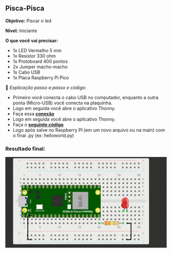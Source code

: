 ## Pisca-Pisca 
**Objetivo:** Piscar o led

**Nível:** Iniciante  

**O que você vai precisar:**
- 1x LED Vermelho 5 mm
- 1x Resistor 330 ohm
- 1x Protoboard 400 pontos
- 2x Jumper macho-macho
- 1x Cabo USB
- 1x Placa Raspberry Pi Pico

📘 *Explicação passo a passo e código:*
- Primeiro você conecta o cabo USB no computador, enquanto a outra ponta (Micro-USB) você conecta na plaquinha.
- Logo em seguida você abre o aplicativo Thonny.
- Faça essa **[conexão](./assets/conexao-pisca-pisca.png)**
- Logo em seguida você abre o aplicativo Thonny.
- Faça o **[seguinte código](./src/pisca-pisca.py)**
- Logo após salve no Raspberry PI (em um novo arquivo ou na main) com o final .py (ex: helloworld.py)

### Resultado final:
![alt text](./assets/pisca-pisca.gif)
